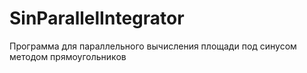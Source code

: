 SinParallelIntegrator
=====================

Программа для параллельного вычисления площади под синусом методом прямоугольников